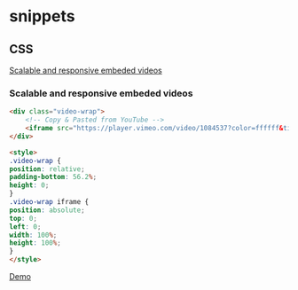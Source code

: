 # snippets

## CSS
[Scalable and responsive embeded videos](scalable-and-responsive-embeded-videos)

### Scalable and responsive embeded videos
```html
<div class="video-wrap">
    <!-- Copy & Pasted from YouTube -->
    <iframe src="https://player.vimeo.com/video/1084537?color=ffffff&title=0&byline=0&portrait=0" width="500" height="281" frameborder="0" webkitallowfullscreen mozallowfullscreen allowfullscreen></iframe>
</div>

<style>
.video-wrap {
position: relative;
padding-bottom: 56.2%;
height: 0;
}
.video-wrap iframe {
position: absolute;
top: 0;
left: 0;
width: 100%;
height: 100%;
}
</style>
```
[Demo](http://htmlpreview.github.io/?https://github.com/cojaco/snippets/blob/master/html/video-wrap.html)

